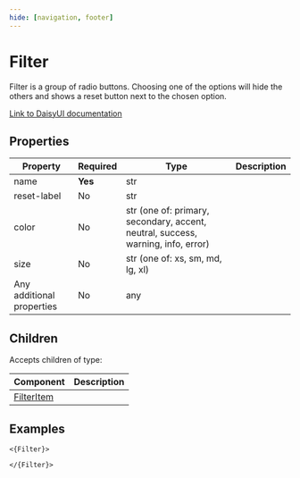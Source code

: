 ```yaml
---
hide: [navigation, footer]
---
```

# Filter

Filter is a group of radio buttons. Choosing one of the options will hide the others and shows a reset button next to the chosen option.

[Link to DaisyUI documentation](https://daisyui.com/components/filter/)


## Properties

| Property | Required | Type | Description |
|----------|----------|------|-------------|
|name|**Yes**|str||
|reset-label|No|str||
|color|No|str (one of: primary, secondary, accent, neutral, success, warning, info, error)||
|size|No|str (one of: xs, sm, md, lg, xl)||
|Any additional properties|No|any||

## Children

Accepts children of type:

| Component | Description |
|-----------|-------------|
| [FilterItem](/components/daisyui/FilterItem) |  |


## Examples

```
<{Filter}>

</{Filter}>
```